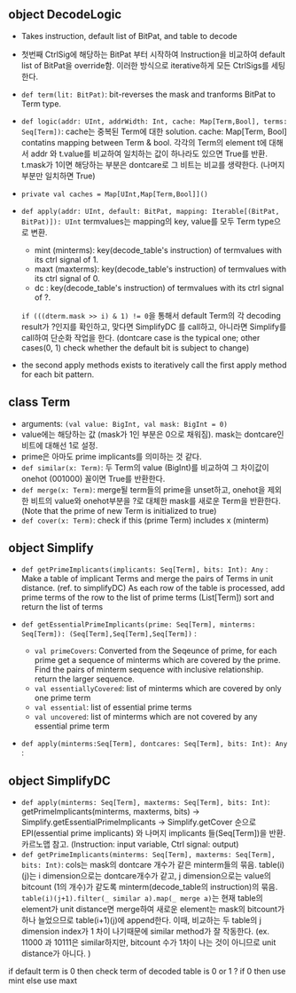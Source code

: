 ## object DecodeLogic
- Takes instruction, default list of BitPat, and table to decode 
- 첫번째 CtrlSig에 해당하는 BitPat 부터 시작하여 Instruction을 비교하여 default list of BitPat을 override함. 이러한 방식으로 iterative하게 모든 CtrlSigs를 세팅한다. 

- `def term(lit: BitPat)`: bit-reverses the mask and tranforms BitPat to Term type.

- `def logic(addr: UInt, addrWidth: Int, cache: Map[Term,Bool], terms: Seq[Term])`: 
  cache는 중복된 Term에 대한 solution. cache: Map[Term, Bool] contatins mapping between Term & bool. 
  각각의 Term의 element t에 대해서 addr 와 t.value를 비교하여 일치하는 값이 하나라도 있으면 True를 반환.
  t.mask가 1이면 해당하는 부분은 dontcare로 그 비트는 비교를 생략한다. (나머지 부분만 일치하면 True)

- `private val caches = Map[UInt,Map[Term,Bool]]()` 
  

- `def apply(addr: UInt, default: BitPat, mapping: Iterable[(BitPat, BitPat)]): UInt`
  termvalues는 mapping의 key, value를 모두 Term type으로 변환.
  - mint (minterms): key(decode_table's instruction) of termvalues with its ctrl signal of 1.
  - maxt (maxterms): key(decode_table's instruction) of termvalues with its ctrl signal of 0.
  - dc : key(decode_table's instruction) of termvalues with its ctrl signal of ?.

  `if (((dterm.mask >> i) & 1) != 0`을 통해서 default Term의 각 decoding result가 ?인지를 확인하고, 맞다면 SimplifyDC 를 call하고, 아니라면 Simplify를 call하여 단순화 작업을 한다. (dontcare case is the typical one; other cases(0, 1) check whether the default bit is subject to change)
   

- the second apply methods exists to iteratively call the first apply method for each bit pattern. 

## class Term
- arguments: `(val value: BigInt, val mask: BigInt = 0)`
- value에는 해당하는 값 (mask가 1인 부분은 0으로 채워짐). mask는 dontcare인 비트에 대해선 1로 설정.
- prime은 아마도 prime implicants를 의미하는 것 같다.
- `def similar(x: Term)`: 두 Term의 value (BigInt)를 비교하여 그 차이값이 onehot (001000) 꼴이면 True를 반환한다. 
- `def merge(x: Term)`: merge될 term들의 prime을 unset하고, onehot을 제외한 비트의 value와 onehot부분을 ?로 대체한 mask를 새로운 Term을 반환한다. (Note that the prime of new Term is initialized to true)
- `def cover(x: Term)`: check if this (prime Term) includes x (minterm)

## object Simplify
- `def getPrimeImplicants(implicants: Seq[Term], bits: Int): Any` : 
  Make a table of implicant Terms and merge the pairs of Terms in unit distance. (ref. to simplifyDC)
  As each row of the table is processed, add prime terms of the row to the list of prime terms (List[Term])
  sort and return the list of terms

- `def getEssentialPrimeImplicants(prime: Seq[Term], minterms: Seq[Term]): (Seq[Term],Seq[Term],Seq[Term])` : 
   - `val primeCovers`: Converted from the Seqeunce of prime, for each prime get a sequence of minterms which are covered by the prime.
Find the pairs of minterm sequence with inclusive relationship. return the larger sequence.
   - `val essentiallyCovered`: list of minterms which are covered by only one prime term
   - `val essential`: list of essential prime terms
   - `val uncovered`: list of minterms which are not covered by any essential prime term

- `def apply(minterms:Seq[Term], dontcares: Seq[Term], bits: Int): Any` :
    

## object SimplifyDC
- `def apply(minterms: Seq[Term], maxterms: Seq[Term], bits: Int)`:
  getPrimeImplicants(minterms, maxterms, bits) -> Simplify.getEssentialPrimeImplicants -> Simplify.getCover 순으로 EPI(essential prime implicants) 와 나머지 implicants 들(Seq[Term])을 반환. 카르노맵 참고. (Instruction: input variable, Ctrl signal: output)
- `def getPrimeImplicants(minterms: Seq[Term], maxterms: Seq[Term], bits: Int)`:
  cols는 mask의 dontcare 개수가 같은 minterm들의 묶음.
  table(i)(j)는 i dimension으로는 dontcare개수가 같고, j dimension으로는 value의 bitcount (1의 개수)가 같도록 minterm(decode_table의 instruction)의 묶음.
  `table(i)(j+1).filter(_ similar a).map(_ merge a)`는 현재 table의 element가 unit distance면 merge하여 새로운 element는 mask의 bitcount가 하나 늘었으므로 table(i+1)(j)에 append한다. 이때, 비교하는 두 table의 j dimension index가 1 차이 나기때문에 similar method가 잘 작동한다. (ex. 11000 과 10111은 similar하지만, bitcount 수가 1차이 나는 것이 아니므로 unit distance가 아니다. )



if default term is 0 then check term of decoded table is 0 or 1 ? if 0 then use mint else use maxt
